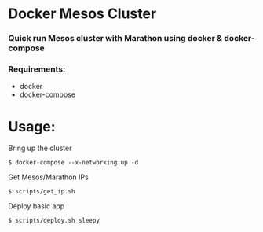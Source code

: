 # Docker Mesos Cluster

### Quick run Mesos cluster with Marathon using docker & docker-compose

### Requirements:

*  docker
* docker-compose


# Usage:
Bring up the cluster

```
$ docker-compose --x-networking up -d
```

Get Mesos/Marathon IPs
```
$ scripts/get_ip.sh
```

Deploy basic app

```
$ scripts/deploy.sh sleepy
```
